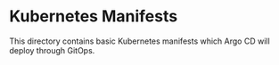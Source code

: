 # Kubernetes Manifests
This directory contains basic Kubernetes manifests which Argo CD will deploy through GitOps.
